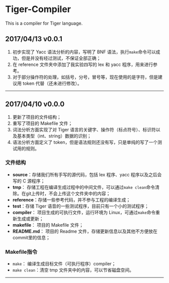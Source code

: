 # Tiger-Compiler
This is a compiler for Tiger language.

## 2017/04/13 v0.0.1

 1. 初步实现了 Yacc 语法分析的内容，写明了 BNF 语法，执行`make`命令可以成功，但是并没有经过测试，不保证全部正确；
 2. 在 reference 文件夹中添加了我实验四写的 lex 和 yacc 程序，用来进行参考。
 3. 对于部分操作符的处理，如括号，分号，冒号等，现在使用的是字符，但是建议用 token 代替（还未进行修改）。

-------
## 2017/04/10 v0.0.0

 1. 更新了项目的文件结构；
 2. 重写了项目的 Makefile 文件；
 3. 词法分析方面实现了对 Tiger 语言的关键字、操作符（标点符号）、标识符以及基本类型（int、string）数据的识别；
 4. 语法分析方面定义了 token，但是语法规则还没有写，只是单纯的写了一个测试用的规则。

### 文件结构
 + **source**：存储我们所有手写的源代码，包括 lex 程序、yacc 程序以及之后会写的 C 源程序；
 + **tmp**： 存储工程在编译生成过程中的中间文件，可以通过`make clean`命令清除。在git上传时，不会上传这个文件夹中的内容；
 + **reference**：存储一些参考代码，并不参与工程的编译生成；
 + **test**：存储 Tiger 语音的一些测试程序，目前只有一个小的测试程序；
 + **compiler**： 项目生成的可执行文件，运行环境为 Linux，可通过`make`命令重新生成或更新；
 + **makefile**： 项目的 Makefile 文件；
 + **README.md**： 项目的 Readme 文件，存储更新信息以及其他不方便放在commit里的信息；

### Makefile指令
 + `make`： 编译生成目标文件（可执行程序）compiler；
 + `make clean`：清空 tmp 文件夹中的内容，可以节省磁盘空间。

-----
